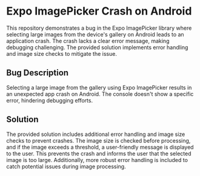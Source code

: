 # Expo ImagePicker Crash on Android

This repository demonstrates a bug in the Expo ImagePicker library where selecting large images from the device's gallery on Android leads to an application crash. The crash lacks a clear error message, making debugging challenging.  The provided solution implements error handling and image size checks to mitigate the issue.

## Bug Description

Selecting a large image from the gallery using Expo ImagePicker results in an unexpected app crash on Android. The console doesn't show a specific error, hindering debugging efforts. 

## Solution

The provided solution includes additional error handling and image size checks to prevent crashes. The image size is checked before processing, and if the image exceeds a threshold, a user-friendly message is displayed to the user.  This prevents the crash and informs the user that the selected image is too large.  Additionally, more robust error handling is included to catch potential issues during image processing.